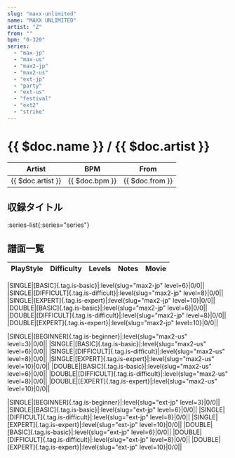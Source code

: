 ```yaml
---
slug: "maxx-unlimited"
name: "MAXX UNLIMITED"
artist: "Z"
from: ""
bpm: "0-320"
series:
  - "max-jp"
  - "max-us"
  - "max2-jp"
  - "max2-us"
  - "ext-jp"
  - "party"
  - "ext-us"
  - "festival"
  - "ext2"
  - "strike"
---
```


# {{ $doc.name }} / {{ $doc.artist }}

|Artist|BPM|From|
|------|---|----|
|{{ $doc.artist }}|{{ $doc.bpm }}|{{ $doc.from }}|

## 収録タイトル

:series-list{:series="series"}

## 譜面一覧

|PlayStyle|Difficulty|Levels|Notes|Movie|
|---------|----------|------|-----|-----|
<!-- max2-jp -->
|SINGLE|[BASIC]{.tag.is-basic}|:level{slug="max2-jp" level=6}|0/0||
|SINGLE|[DIFFICULT]{.tag.is-difficult}|:level{slug="max2-jp" level=8}|0/0||
|SINGLE|[EXPERT]{.tag.is-expert}|:level{slug="max2-jp" level=10}|0/0||
|DOUBLE|[BASIC]{.tag.is-basic}|:level{slug="max2-jp" level=6}|0/0||
|DOUBLE|[DIFFICULT]{.tag.is-difficult}|:level{slug="max2-jp" level=8}|0/0||
|DOUBLE|[EXPERT]{.tag.is-expert}|:level{slug="max2-jp" level=10}|0/0||
<!-- max2-us -->
|SINGLE|[BEGINNER]{.tag.is-beginner}|:level{slug="max2-us" level=3}|0/0||
|SINGLE|[BASIC]{.tag.is-basic}|:level{slug="max2-us" level=6}|0/0||
|SINGLE|[DIFFICULT]{.tag.is-difficult}|:level{slug="max2-us" level=8}|0/0||
|SINGLE|[EXPERT]{.tag.is-expert}|:level{slug="max2-us" level=10}|0/0||
|DOUBLE|[BASIC]{.tag.is-basic}|:level{slug="max2-us" level=6}|0/0||
|DOUBLE|[DIFFICULT]{.tag.is-difficult}|:level{slug="max2-us" level=8}|0/0||
|DOUBLE|[EXPERT]{.tag.is-expert}|:level{slug="max2-us" level=10}|0/0||
<!-- ext-jp -->
|SINGLE|[BEGINNER]{.tag.is-beginner}|:level{slug="ext-jp" level=3}|0/0||
|SINGLE|[BASIC]{.tag.is-basic}|:level{slug="ext-jp" level=6}|0/0||
|SINGLE|[DIFFICULT]{.tag.is-difficult}|:level{slug="ext-jp" level=8}|0/0||
|SINGLE|[EXPERT]{.tag.is-expert}|:level{slug="ext-jp" level=10}|0/0||
|DOUBLE|[BASIC]{.tag.is-basic}|:level{slug="ext-jp" level=6}|0/0||
|DOUBLE|[DIFFICULT]{.tag.is-difficult}|:level{slug="ext-jp" level=8}|0/0||
|DOUBLE|[EXPERT]{.tag.is-expert}|:level{slug="ext-jp" level=10}|0/0||
